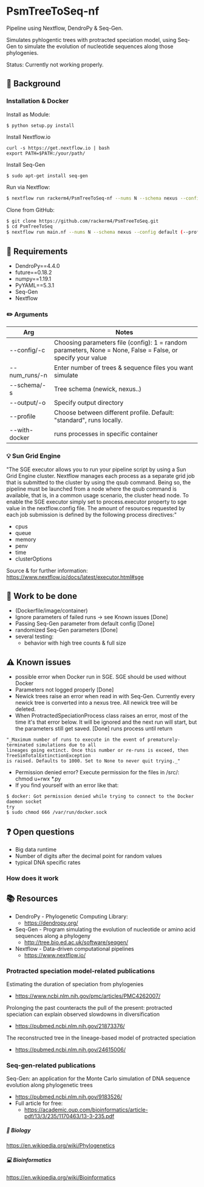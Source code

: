 # PsmTreeToSeq-nf

Pipeline using Nextflow, DendroPy & Seq-Gen.

Simulates pyhlogentic trees with protracted speciation model, using Seq-Gen to simulate the evolution of nucleotide sequences along those phylogenies.

Status: Currently not working properly.

## :thought_balloon: Background


### Installation & Docker
Install as Module:
```
$ python setup.py install
```
Install Nextflow.io
```
curl -s https://get.nextflow.io | bash
export PATH=$PATH:/your/path/
```
Install Seq-Gen
```
$ sudo apt-get install seq-gen
```

Run via Nextflow:
```sh
$ nextflow run rackerm4/PsmTreeToSeq-nf --nums N --schema nexus --config default (--profile standard (default)/cluster_sge/docker) (-with-docker docker)
```

Clone from GitHub:
```sh
$ git clone https://github.com/rackerm4/PsmTreeToSeq.git
$ cd PsmTreeToSeq
$ nextflow run main.nf --nums N --schema nexus --config default (--profile standard/cluster_sge/docker) (-with-docker docker)
```
## :wrench: Requirements

* DendroPy==4.4.0
* future==0.18.2
* numpy==1.19.1
* PyYAML==5.3.1
* Seq-Gen
* Nextflow

### :pencil2: Arguments

Arg | Notes
------- | --------
--config/-c | Choosing parameters file (config): 1 = random parameters, None = None, False = False, or specify your value
--num_runs/-n   | Enter number of trees & sequence files you want simulate
--schema/-s | Tree schema (newick, nexus..)
--output/-o | Specify output directory
--profile | Choose between different profile. Default: "standard", runs locally. 
--with-docker | runs processes in specific container

### :bulb: Sun Grid Engine

"The SGE executor allows you to run your pipeline script by using a Sun Grid Engine cluster.
Nextflow manages each process as a separate grid job that is submitted to the cluster by using the qsub command.
Being so, the pipeline must be launched from a node where the qsub command is available, that is, in a common usage scenario, the cluster head node.
To enable the SGE executor simply set to process.executor property to sge value in the nextflow.config file.
The amount of resources requested by each job submission is defined by the following process directives:"
- cpus
- queue
- memory
- penv
- time
- clusterOptions

Source & for further information: https://www.nextflow.io/docs/latest/executor.html#sge


## :construction: Work to be done
- (Dockerfile/image/container)
- Ignore parameters of failed runs -> see Known issues [Done]
- Passing Seq-Gen parameter from default config [Done]
- randomized Seq-Gen parameters [Done]
- several testing:
    - behavior with high tree counts & full size
    
## :warning: Known issues
- possible error when Docker run in SGE. SGE should be used without Docker
- Parameters not logged properly [Done]
- Newick trees raise an error when read in with Seq-Gen. Currently every newick tree is converted into a nexus tree. All newick tree will be deleted.
- When ProtractedSpeciationProcess class raises an error, most of the time it's that error below. 
It will be ignored and the next run will start, but the parameters still get saved. [Done] runs process until return
```
"_Maximum number of runs to execute in the event of prematurely-terminated simulations due to all 
lineages going extinct. Once this number or re-runs is exceed, then TreeSimTotalExtinctionException 
is raised. Defaults to 1000. Set to None to never quit trying._"
```
- Permission denied error? Execute permission for the files in /src/: chmod u+rwx *.py
- If you find yourself with an error like that: 
```
$ docker: Got permission denied while trying to connect to the Docker daemon socket 
try
$ sudo chmod 666 /var/run/docker.sock
```
## :question: Open questions
- Big data runtime
- Number of digits after the decimal point for random values
- typical DNA specific rates

### How does it work

## :books: Resources
- DendroPy - Phylogenetic Computing Library:
    - https://dendropy.org/
- Seq-Gen - Program simulating the evolution of nucleotide or amino acid sequences along a phylogeny
    - http://tree.bio.ed.ac.uk/software/seqgen/
- Nextflow - Data-driven computational pipelines 
    - https://www.nextflow.io/

### Protracted speciation model-related publications
Estimating the duration of speciation from phylogenies  
- https://www.ncbi.nlm.nih.gov/pmc/articles/PMC4262007/

Prolonging the past counteracts the pull of the present: protracted speciation can explain observed slowdowns in diversification 
- https://pubmed.ncbi.nlm.nih.gov/21873376/

The reconstructed tree in the lineage-based model of protracted speciation 
- https://pubmed.ncbi.nlm.nih.gov/24615006/

### Seq-gen-related publications
Seq-Gen: an application for the Monte Carlo simulation of DNA sequence evolution along phylogenetic trees 
- https://pubmed.ncbi.nlm.nih.gov/9183526/
- Full article for free: 
    - https://academic.oup.com/bioinformatics/article-pdf/13/3/235/1170463/13-3-235.pdf
    
    

##### :microscope: Biology
https://en.wikipedia.org/wiki/Phylogenetics
##### :computer: Bioinformatics
https://en.wikipedia.org/wiki/Bioinformatics


